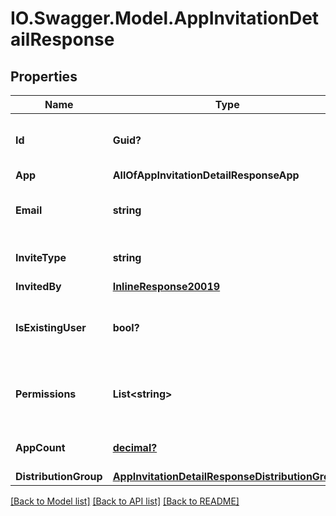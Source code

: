 # IO.Swagger.Model.AppInvitationDetailResponse
## Properties

Name | Type | Description | Notes
------------ | ------------- | ------------- | -------------
**Id** | **Guid?** | The unique ID (UUID) of the invitation | 
**App** | **AllOfAppInvitationDetailResponseApp** |  | 
**Email** | **string** | The email address of the invited user | 
**InviteType** | **string** | The invitation type | 
**InvitedBy** | [**InlineResponse20019**](InlineResponse20019.md) |  | 
**IsExistingUser** | **bool?** | Indicates whether the invited user already exists | 
**Permissions** | **List&lt;string&gt;** | The permissions the user has for the app | [optional] 
**AppCount** | [**decimal?**](BigDecimal.md) | The number of apps in the group | [optional] 
**DistributionGroup** | [**AppInvitationDetailResponseDistributionGroup**](AppInvitationDetailResponseDistributionGroup.md) |  | [optional] 

[[Back to Model list]](../README.md#documentation-for-models) [[Back to API list]](../README.md#documentation-for-api-endpoints) [[Back to README]](../README.md)

